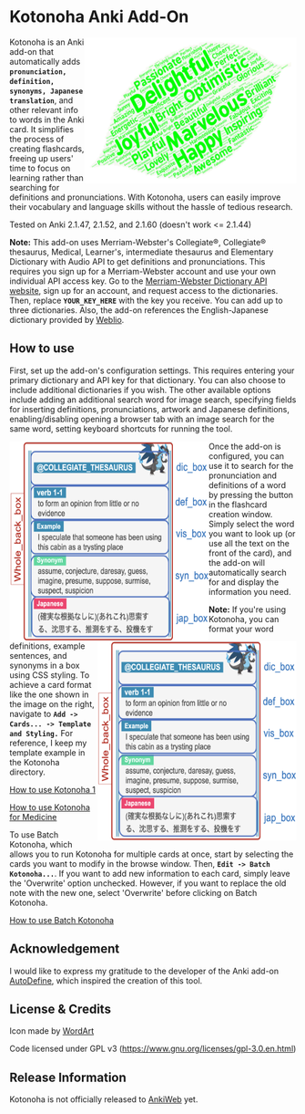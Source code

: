 Kotonoha Anki Add-On
==========
<img align="right" src="Kotonoha/images/leaf_green.png" width="372" height="256">

Kotonoha is an Anki add-on that automatically adds **`pronunciation, definition, synonyms, Japanese translation`**, and other relevant info to words in the Anki card. It simplifies the process of creating flashcards, freeing up users' time to focus on learning rather than searching for definitions and pronunciations. With Kotonoha, users can easily improve their vocabulary and language skills without the hassle of tedious research.

Tested on Anki 2.1.47, 2.1.52, and 2.1.60 (doesn't work <= 2.1.44) 

**Note:** This add-on uses Merriam-Webster's Collegiate®, Collegiate® thesaurus, Medical, Learner's, intermediate thesaurus and Elementary Dictionary with Audio API to get definitions and pronunciations. This requires you sign up for a Merriam-Webster account and use your own individual API access key. Go to the [Merriam-Webster Dictionary API website](http://www.dictionaryapi.com/), sign up for an account, and request access to the dictionaries. Then, replace **`YOUR_KEY_HERE`** with the key you receive. You can add up to three dictionaries. Also, the add-on references the English-Japanese dictionary provided by [Weblio](https://ejje.weblio.jp/).

## How to use
First, set up the add-on's configuration settings. This requires entering your primary dictionary and API key for that dictionary. You can also choose to include additional dictionaries if you wish.
The other available options include adding an additional search word for image search, specifying fields for inserting definitions, pronunciations, artwork and Japanese definitions, enabling/disabling opening a browser tab with an image search for the same word, setting keyboard shortcuts for running the tool.

<img align="left" src="Kotonoha/images/Kotonoha_sample2.png" width="350" height="350">

<img align="right" src="Kotonoha/images/Kotonoha_sample2.png" width="350" height="350">

Once the add-on is configured, you can use it to search for the pronunciation and definitions of a word by pressing the button in the flashcard creation window. Simply select the word you want to look up (or use all the text on the front of the card), and the add-on will automatically search for and display the information you need.

**Note:**
If you're using Kotonoha, you can format your word definitions, example sentences, and synonyms in a box using CSS styling. To achieve a card format like the one shown in the image on the right, navigate to **`Add -> Cards... -> Template and Styling.`** For reference, I keep my template example in the Kotonoha directory.


[How to use Kotonoha 1](https://youtu.be/SCxYdC3GtGs "How to use Kotonoha")

[How to use Kotonoha for Medicine](https://www.youtube.com/watch?v=YEG3kYFnLKk "How to use Kotonoha")

To use Batch Kotonoha, which allows you to run Kotonoha for multiple cards at once, start by selecting the cards you want to modify in the browse window. Then, **`Edit -> Batch Kotonoha...`**. If you want to add new information to each card, simply leave the 'Overwrite' option unchecked. However, if you want to replace the old note with the new one, select 'Overwrite' before clicking on Batch Kotonoha.

[How to use Batch Kotonoha](https://youtu.be/mV1GjX9Img8 "How to use Kotonoha")




## Acknowledgement
I would like to express my gratitude to the developer of the Anki add-on [AutoDefine](https://github.com/z1lc/AutoDefine), which inspired the creation of this tool.

## License & Credits
Icon made by [WordArt](https://wordart.com/)

Code licensed under GPL v3 (https://www.gnu.org/licenses/gpl-3.0.en.html)

## Release Information

Kotonoha is not officially released to [AnkiWeb](https://ankiweb.net) yet.
